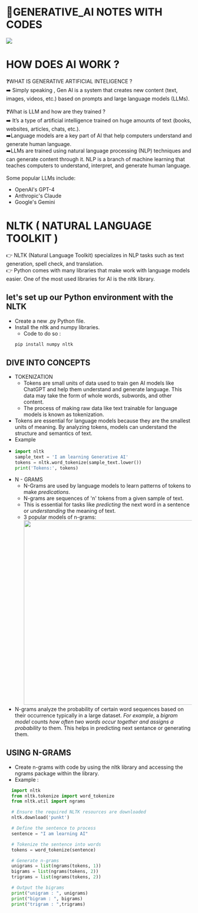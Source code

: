 # 🔗GENERATIVE_AI NOTES WITH CODES
<img src="https://github.com/user-attachments/assets/3304f5d3-e18e-4c3c-bfc3-a1521e529910">

# HOW DOES AI WORK ?

❓WHAT IS GENERATIVE ARTIFICIAL INTELIGENCE ? <br>
➡️ Simply speaking , Gen AI is a system that creates new content (text, images, videos, etc.) based on prompts and large language models (LLMs).
<br>
<br>
❓What is LLM and how are they trained ? <br>
➡️ It’s a type of artificial intelligence trained on huge amounts of text (books, websites, articles, chats, etc.).
<br>
➡️Language models are a key part of AI that help computers understand and generate human language.
<br>
➡️LLMs are trained using natural language processing (NLP) techniques and can generate content through it. NLP is a branch of machine learning that teaches computers to understand, interpret, and generate human language.
<br>
<br>
Some popular LLMs include: <br>
- OpenAI's GPT-4 <br>
- Anthropic's Claude<br>
- Google's Gemini

# NLTK ( NATURAL LANGUAGE TOOLKIT )
 👉 NLTK (Natural Language Toolkit) specializes in NLP tasks such as text generation, spell check, and translation.
 <br>
 👉 Python comes with many libraries that make work with language models easier. One of the most used libraries for AI is the nltk library.
 ## let's set up our Python environment with the NLTK
  - Create a new .py Python file. <br>
  - Install the nltk and numpy libraries. <br>
    - Code to do so :<br>
    ```python
    pip install numpy nltk
 ## DIVE INTO CONCEPTS 
 - TOKENIZATION
    - Tokens are small units of data used to train gen AI models like ChatGPT and help them understand and generate language. This data may take the form of whole words, subwords, and other content.
    - The process of making raw data like text trainable for language models is known as tokenization.
- Tokens are essential for language models because they are the smallest units of meaning. By analyzing tokens, models can understand the structure and semantics of text.
- Example <br>
- ```python
  import nltk 
  sample_text = 'I am learning Generative AI'
  tokens = nltk.word_tokenize(sample_text.lower())
  print('Tokens:', tokens)
- N - GRAMS
   - N-Grams are used by language models to learn patterns of tokens to make *predications*.
   - N-grams are sequences of 'n' tokens from a given sample of text.
   - This is essential for tasks like *predicting* the next word in a sentence or *understanding* the meaning of text.
   - 3 popular models of n-grams: 
<br> <img src="https://github.com/user-attachments/assets/856496b5-a39a-48b1-91ee-99ee090a15b3" length ='450' width ='500'> <br>
- N-grams analyze the probability of certain word sequences based on their occurrence typically in a large dataset.
*For example*, a *bigram model* counts *how often two words occur together and assigns a probability* to them. This helps in predicting next sentance or generating them.

## USING N-GRAMS
- Create n-grams with code by using the nltk library and accessing the ngrams package within the library.
- Example :
```python
  import nltk
  from nltk.tokenize import word_tokenize
  from nltk.util import ngrams

  # Ensure the required NLTK resources are downloaded
  nltk.download('punkt')

  # Define the sentence to process
  sentence = "I am learning AI"

  # Tokenize the sentence into words
  tokens = word_tokenize(sentence)

  # Generate n-grams 
  unigrams = list(ngrams(tokens, 1))
  bigrams = list(ngrams(tokens, 2))
  trigrams = list(ngrams(tokens, 2))

  # Output the bigrams
  print("unigram : ", unigrams)
  print("bigram : ", bigrams)
  print("trigram : ",trigrams)
